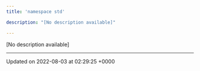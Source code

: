 ```yaml
---
title: 'namespace std'

description: "[No description available]"

---
```







[No description available]






-------------------------------

Updated on 2022-08-03 at 02:29:25 +0000